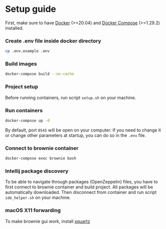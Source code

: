 # Setup guide

First, make sure to have [Docker](https://docs.docker.com/get-started/) (>=20.04) 
and [Docker Compose](https://docs.docker.com/compose/install/) (>=1.29.2) installed.

### Create .env file inside docker directory
```bash
cp .env.example .env
```

### Build images
```bash
docker-compose build --no-cache
```

### Project setup
Before running containers, run script `setup.sh` on your machine.

### Run containers
```bash
docker-compose up -d
```
By default, port `8545` will be open on your computer. If you need to change it or change other parameters at startup, 
you can do so in the `.env` file.

### Connect to brownie container
```bash
docker-compose exec brownie bash
```

### Intellij package discovery
To be able to navigate through packages (OpenZeppelin) files, you have to first connect to brownie container and build project.
All packages will be automatically downloaded. Then disconnect from container and run script `ide_helper.sh` on your machine.

### macOS X11 forwarding
To make brownie gui work, install [xquartz](https://gist.github.com/cschiewek/246a244ba23da8b9f0e7b11a68bf3285)